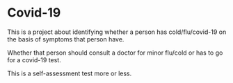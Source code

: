 # Covid-19
This is a project about identifying whether a person has cold/flu/covid-19 on the basis of symptoms that person have.

Whether that person should consult a doctor for minor flu/cold or has to go for a covid-19 test.

This is a self-assessment test more or less.
